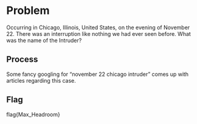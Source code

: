# Problem
Occurring in Chicago, Illinois, United States, on the evening of November 22. There was an interruption like nothing we had ever seen before.
What was the name of the Intruder?

## Process
Some fancy googling for “november 22 chicago intruder” comes up with articles regarding this case.

## Flag
flag{Max_Headroom}
